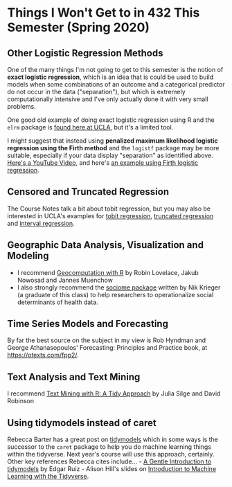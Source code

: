 # Things I Won't Get to in 432 This Semester (Spring 2020)

## Other Logistic Regression Methods

One of the many things I'm not going to get to this semester is the notion of **exact logistic regression**, which is an idea that is could be used to build models when some combinations of an outcome and a categorical predictor do not occur in the data ("separation"), but which is extremely computationally intensive and I've only actually done it with very small problems.

One good old example of doing exact logistic regression using R and the `elrm` package is [found here at UCLA](https://stats.idre.ucla.edu/r/dae/exact-logistic-regression/), but it's a limited tool.

I might suggest that instead using **penalized maximum likelihood logistic regression using the Firth method** and the `logistf` package may be more suitable, especially if your data display "separation" as identified above. [Here's a YouTube Video](https://www.youtube.com/watch?v=fVbrUz6V_uk), and here's [an example using Firth logistic regression](https://www.r-bloggers.com/example-8-15-firth-logistic-regression/).

## Censored and Truncated Regression

The Course Notes talk a bit about tobit regression, but you may also be interested in UCLA's examples for [tobit regression](https://stats.idre.ucla.edu/r/dae/tobit-models/), [truncated regression](https://stats.idre.ucla.edu/r/dae/truncated-regression/) and [interval regression](https://stats.idre.ucla.edu/r/dae/interval-regression/).

## Geographic Data Analysis, Visualization and Modeling

- I recommend [Geocomputation with R](https://geocompr.robinlovelace.net/) by Robin Lovelace, Jakub Nowosad and Jannes Muenchow
- I also strongly recommend the [sociome package](https://github.com/NikKrieger/sociome) written by Nik Krieger (a graduate of this class) to help researchers to operationalize social determinants of health data.

## Time Series Models and Forecasting

By far the best source on the subject in my view is Rob Hyndman and George Athanasopoulos' Forecasting: Principles and Practice book, at https://otexts.com/fpp2/.

## Text Analysis and Text Mining

I recommend [Text Mining with R: A Tidy Approach](https://www.tidytextmining.com/) by Julia Silge and David Robinson

## Using tidymodels instead of caret

Rebecca Barter has a great post on [tidymodels](http://www.rebeccabarter.com/blog/2020-03-25_machine_learning/) which in some ways is the successor to the `caret` package to help you do machine learning things within the tidyverse. Next year's course will use this approach, certainly. Other key references Rebecca cites include...
    - [A Gentle Introduction to tidymodels](https://rviews.rstudio.com/2019/06/19/a-gentle-intro-to-tidymodels/) by Edgar Ruiz
    - Alison Hill's slides on [Introduction to Machine Learning with the Tidyverse](https://education.rstudio.com/blog/2020/02/conf20-intro-ml/).
